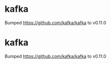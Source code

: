 
# kafka
Bumped https://github.com/kafka/kafka to v0.11.0

# kafka
Bumped https://github.com/kafka/kafka to v0.11.0
